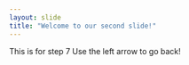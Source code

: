 ```yaml
---
layout: slide
title: "Welcome to our second slide!"
---
```

This is for step 7
Use the left arrow to go back!
